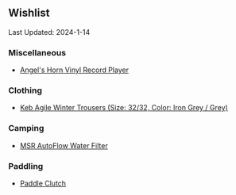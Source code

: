 ## Wishlist
Last Updated: 2024-1-14

### Miscellaneous
- [Angel's Horn Vinyl Record Player](https://www.amazon.com/dp/B09VK9DLYR/)

### Clothing
- [Keb Agile Winter Trousers (Size: 32/32, Color: Iron Grey / Grey)](https://www.fjallraven.com/us/en-us/men/trousers/trekking-trousers/keb-agile-winter-trousers-m)

### Camping
- [MSR AutoFlow Water Filter](https://www.msrgear.com/water-treatment/filters-and-purifiers/autoflow-xl-gravity-filter-10-l/10944.html)

### Paddling
- [Paddle Clutch](https://www.amazon.com/Gearlab-Paddle-Clutch-Storage-Deckhand/dp/B0BQHGZQZP)
